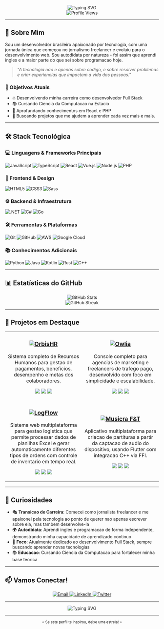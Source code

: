 <div align="center">
  <img src="https://readme-typing-svg.herokuapp.com?font=Fira+Code&weight=500&size=28&pause=1000&color=00D4FF&center=true&vCenter=true&width=435&lines=Bem+Vindo;Sou+Jonathan+Tenorio;Dev+Full+Stack" alt="Typing SVG" />
</div>

<div align="center">
  <img src="https://komarev.com/ghpvc/?username=tenoriodasilva31&style=flat-square&color=blue" alt="Profile Views" />
</div>

---

## 🚀 Sobre Mim

Sou um desenvolvedor brasileiro apaixonado por tecnologia, com uma jornada única que começou no jornalismo freelancer e evoluiu para o desenvolvimento web. Sou autodidata por natureza - foi assim que aprendi ingles e a maior parte do que sei sobre programacao hoje.

> *"A tecnologia nao e apenas sobre codigo, e sobre resolver problemas e criar experiencias que impactam a vida das pessoas."*

### 🎯 Objetivos Atuais
- 🔥 Desenvolvendo minha carreira como desenvolvedor Full Stack
- 📚 Cursando Ciencia da Computacao na Estacio
- 🌱 Aprofundando conhecimentos em React e PHP
- 🤝 Buscando projetos que me ajudem a aprender cada vez mais e mais.

---

## 🛠️ Stack Tecnológica

### 💻 Linguagens & Frameworks Principais
![JavaScript](https://img.shields.io/badge/-JavaScript-F7DF1E?style=for-the-badge&logo=javascript&logoColor=black)
![TypeScript](https://img.shields.io/badge/-TypeScript-3178C6?style=for-the-badge&logo=typescript&logoColor=white)
![React](https://img.shields.io/badge/-React-61DAFB?style=for-the-badge&logo=react&logoColor=black)
![Vue.js](https://img.shields.io/badge/-Vue.js-4FC08D?style=for-the-badge&logo=vue.js&logoColor=white)
![Node.js](https://img.shields.io/badge/-Node.js-339933?style=for-the-badge&logo=node.js&logoColor=white)
![PHP](https://img.shields.io/badge/-PHP-777BB4?style=for-the-badge&logo=php&logoColor=white)

### 🎨 Frontend & Design
![HTML5](https://img.shields.io/badge/-HTML5-E34F26?style=for-the-badge&logo=html5&logoColor=white)
![CSS3](https://img.shields.io/badge/-CSS3-1572B6?style=for-the-badge&logo=css3&logoColor=white)
![Sass](https://img.shields.io/badge/-Sass-CC6699?style=for-the-badge&logo=sass&logoColor=white)

### ⚙️ Backend & Infraestrutura
![.NET](https://img.shields.io/badge/-.NET-512BD4?style=for-the-badge&logo=.net&logoColor=white)
![C#](https://img.shields.io/badge/-C%23-239120?style=for-the-badge&logo=c-sharp&logoColor=white)
![Go](https://img.shields.io/badge/-Go-00ADD8?style=for-the-badge&logo=go&logoColor=white)

### 🛠️ Ferramentas & Plataformas
![Git](https://img.shields.io/badge/-Git-F05032?style=for-the-badge&logo=git&logoColor=white)
![GitHub](https://img.shields.io/badge/-GitHub-181717?style=for-the-badge&logo=github&logoColor=white)
![AWS](https://img.shields.io/badge/-AWS-232F3E?style=for-the-badge&logo=amazon-aws&logoColor=white)
![Google Cloud](https://img.shields.io/badge/-Google%20Cloud-4285F4?style=for-the-badge&logo=google-cloud&logoColor=white)

### 📚 Conhecimentos Adicionais
![Python](https://img.shields.io/badge/-Python-3776AB?style=for-the-badge&logo=python&logoColor=white)
![Java](https://img.shields.io/badge/-Java-ED8B00?style=for-the-badge&logo=openjdk&logoColor=white)
![Kotlin](https://img.shields.io/badge/-Kotlin-7F52FF?style=for-the-badge&logo=kotlin&logoColor=white)
![Rust](https://img.shields.io/badge/-Rust-000000?style=for-the-badge&logo=rust&logoColor=white)
![C++](https://img.shields.io/badge/-C++-00599C?style=for-the-badge&logo=c%2B%2B&logoColor=white)

---

## 📊 Estatísticas do GitHub

<div align="center">
  <img src="https://github-readme-stats.vercel.app/api?username=jonathantenorio&show_icons=true&theme=dark&hide_border=true&bg_color=0d1117&text_color=ffffff&icon_color=00d4ff" alt="GitHub Stats" />
</div>

<div align="center">
  <img src="https://github-readme-streak-stats.herokuapp.com/?user=jonathantenorio&theme=dark&hide_border=true&background=0d1117&stroke=00d4ff&ring=00d4ff&fire=00d4ff&currStreakNum=ffffff&currStreakLabel=ffffff&sideNums=ffffff&sideLabels=ffffff&dates=ffffff" alt="GitHub Streak" />
</div>

---

## 🎯 Projetos em Destaque

<table>
  <tr>
    <td width="50%">
      <h3 align="center">
        <a href="https://github.com/jonathantenorio/orbisHR">
          <img src="https://img.shields.io/badge/-OrbisHR-00d4ff?style=for-the-badge&logo=github&logoColor=white" alt="OrbisHR" />
        </a>
      </h3>
      <p align="center">
        Sistema completo de Recursos Humanos para gestao de pagamentos, beneficios, desempenho e metas dos colaboradores.
      </p>
      <p align="center">
        <img src="https://img.shields.io/badge/-TypeScript-3178C6?style=for-the-badge&logo=typescript&logoColor=white" />
        <img src="https://img.shields.io/badge/-React-61DAFB?style=for-the-badge&logo=react&logoColor=black" />
        <img src="https://img.shields.io/badge/-Node.js-339933?style=for-the-badge&logo=node.js&logoColor=white" />
      </p>
    </td>
    <td width="50%">
      <h3 align="center">
        <a href="https://github.com/jonathantenorio/owlia">
          <img src="https://img.shields.io/badge/-Owlia-00d4ff?style=for-the-badge&logo=github&logoColor=white" alt="Owlia" />
        </a>
      </h3>
      <p align="center">
        Console completo para agencias de marketing e freelancers de trafego pago, desenvolvido com foco em simplicidade e escalabilidade.
      </p>
      <p align="center">
        <img src="https://img.shields.io/badge/-TypeScript-3178C6?style=for-the-badge&logo=typescript&logoColor=white" />
        <img src="https://img.shields.io/badge/-React-61DAFB?style=for-the-badge&logo=react&logoColor=black" />
        <img src="https://img.shields.io/badge/-JavaScript-F7DF1E?style=for-the-badge&logo=javascript&logoColor=black" />
      </p>
    </td>
  </tr>
  <tr>
    <td width="50%">
      <h3 align="center">
        <a href="https://github.com/jonathantenorio/LogFlow">
          <img src="https://img.shields.io/badge/-LogFlow-00d4ff?style=for-the-badge&logo=github&logoColor=white" alt="LogFlow" />
        </a>
      </h3>
      <p align="center">
        Sistema web multiplataforma para gestao logistica que permite processar dados de planilhas Excel e gerar automaticamente diferentes tipos de ordens com controle de inventario em tempo real.
      </p>
      <p align="center">
        <img src="https://img.shields.io/badge/-TypeScript-3178C6?style=for-the-badge&logo=typescript&logoColor=white" />
        <img src="https://img.shields.io/badge/-React-61DAFB?style=for-the-badge&logo=react&logoColor=black" />
        <img src="https://img.shields.io/badge/-Node.js-339933?style=for-the-badge&logo=node.js&logoColor=white" />
      </p>
    </td>
    <td width="50%">
      <h3 align="center">
        <a href="https://github.com/jonathantenorio/musicra-f-t">
          <img src="https://img.shields.io/badge/-Musicra%20F&T-00d4ff?style=for-the-badge&logo=github&logoColor=white" alt="Musicra F&T" />
        </a>
      </h3>
      <p align="center">
        Aplicativo multiplataforma para criacao de partituras a partir da captacao de audio do dispositivo, usando Flutter com integracao C++ via FFI.
      </p>
      <p align="center">
        <img src="https://img.shields.io/badge/-Flutter-02569B?style=for-the-badge&logo=flutter&logoColor=white" />
        <img src="https://img.shields.io/badge/-C++-00599C?style=for-the-badge&logo=c%2B%2B&logoColor=white" />
        <img src="https://img.shields.io/badge/-Dart-0175C2?style=for-the-badge&logo=dart&logoColor=white" />
      </p>
    </td>
  </tr>
</table>

---

## 🌟 Curiosidades

- 🎭 **Transicao de Carreira**: Comecei como jornalista freelancer e me apaixonei pela tecnologia ao ponto de querer nao apenas escrever sobre ela, mas tambem desenvolve-la
- 🌍 **Autodidata**: Aprendi ingles e programacao de forma independente, demonstrando minha capacidade de aprendizado continuo
- 🎯 **Foco**: Atualmente dedicado ao desenvolvimento Full Stack, sempre buscando aprender novas tecnologias
- 📚 **Educacao**: Cursando Ciencia da Computacao para fortalecer minha base teorica

---

## 📫 Vamos Conectar!

<div align="center">
  <a href="mailto:jonathan.tenoriodev@gmail.com">
    <img src="https://img.shields.io/badge/-Email-D14836?style=for-the-badge&logo=gmail&logoColor=white" alt="Email" />
  </a>
  <a href="https://linkedin.com/in/seu-perfil" target="_blank">
    <img src="https://img.shields.io/badge/-LinkedIn-0077B5?style=for-the-badge&logo=linkedin&logoColor=white" alt="LinkedIn" />
  </a>
  <a href="https://twitter.com/seu-perfil" target="_blank">
    <img src="https://img.shields.io/badge/-Twitter-1DA1F2?style=for-the-badge&logo=twitter&logoColor=white" alt="Twitter" />
  </a>
</div>

---

<div align="center">
  <img src="https://readme-typing-svg.herokuapp.com?font=Fira+Code&weight=500&size=20&pause=1000&color=00D4FF&center=true&vCenter=true&width=435&lines=Obrigado+por+visitar+meu+perfil!;Vamos+criar+algo+incrivel+juntos!+%F0%9F%9A%80" alt="Typing SVG" />
</div>

---

<div align="center">
  <sub>⭐ Se este perfil te inspirou, deixe uma estrela! ⭐</sub>
</div>

